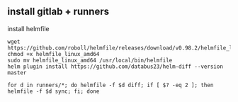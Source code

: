 install gitlab + runners
---

install helmfile
``` 
wget https://github.com/roboll/helmfile/releases/download/v0.98.2/helmfile_linux_amd64
chmod +x helmfile_linux_amd64
sudo mv helmfile_linux_amd64 /usr/local/bin/helmfile
helm plugin install https://github.com/databus23/helm-diff --version master
```

``` 
for d in runners/*; do helmfile -f $d diff; if [ $? -eq 2 ]; then helmfile -f $d sync; fi; done
```